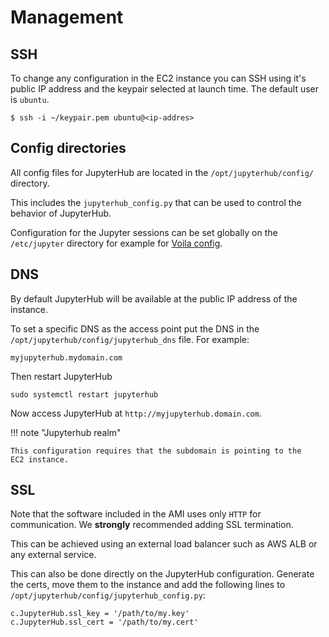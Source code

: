 # Management

## SSH

To change any configuration in the EC2 instance you can SSH using it's public
IP address and the keypair selected at launch time.
The default user is `ubuntu`.

```shell title="Terminal"
$ ssh -i ~/keypair.pem ubuntu@<ip-addres>
```

## Config directories

All config files for JupyterHub are located in the `/opt/jupyterhub/config/`
directory.

This includes the `jupyterhub_config.py` that can be used to control the behavior of
JupyterHub.

Configuration for the Jupyter sessions can be set globally on the
`/etc/jupyter` directory for example for [Voila config](/jupyterhub-ami/voila/#configure-theme).

## DNS

By default JupyterHub will be available at the public IP address of the instance.

To set a specific DNS as the access point put the DNS in the
`/opt/jupyterhub/config/jupyterhub_dns` file. For example:

```shell title="/opt/jupyterhub/config/jupyterhub_dns"
myjupyterhub.mydomain.com
```

Then restart JupyterHub

```shell title="Terminal"
sudo systemctl restart jupyterhub
```

Now access JupyterHub at `http://myjupyterhub.domain.com`.

!!! note "Jupyterhub realm"

    This configuration requires that the subdomain is pointing to the
    EC2 instance.

## SSL

Note that the software included in the AMI uses only `HTTP` for communication.
We **strongly** recommended adding SSL termination.

This can be achieved using an external load balancer such as AWS ALB
or any external service.

This can also be done directly on the JupyterHub configuration.
Generate the certs, move them to the instance and add the following lines to
`/opt/jupyterhub/config/jupyterhub_config.py`:

```shell title="/opt/jupyterhub/config/jupyterhub_config.py"
c.JupyterHub.ssl_key = '/path/to/my.key'
c.JupyterHub.ssl_cert = '/path/to/my.cert'
```
